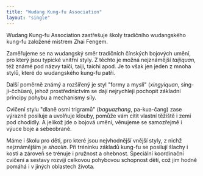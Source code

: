 ```yaml
---
title: "Wudang Kung-fu Association"
layout: "single"
---
```

Wudang Kung-fu Association zastřešuje školy tradičního wudangského kung-fu založené mistrem Zhai Fengem.

Zaměřujeme se na wudangský směr tradičních čínských bojových umění, pro který jsou typické vnitřní styly. Z těchto je možná nejznámější *taijiquan*, též známé pod názvy taiči, taiji, taichi apod. Je to však jen jeden z mnoha stylů, které do wudangského kung-fu patří.

Další poměrně známý a rozšířený je styl "formy a mysli" (*xingyiquan*, sing-ji-čchüan), jehož prostřednictvím se dají nejrychleji pochopit základní principy pohybu a mechanismy síly.

Cvičení stylu "dlaně osmi trigramů" (*baguazhang*, pa-kua-čang) zase výrazně posiluje a uvolňuje klouby, pomůže vám cítit vlastní těžiště i zemi pod chodidly. A jelikož jde o bojová umění, věnujeme se samozřejmě i výuce boje a sebeobraně.

Máme i školu pro děti, pro které jsou nejvhodnější vnější styly, z nichž nejznámějším je *shaolin*. Při tréninku základů kung-fu se posilují šlachy i kosti a zároveň se trénuje i pružnost a ohebnost. Speciální koordinační cvičení a sestavy rozvíjí celkovou pohybovou schopnost dětí, což jim hodně pomáhá i v jiných oblastech života.
